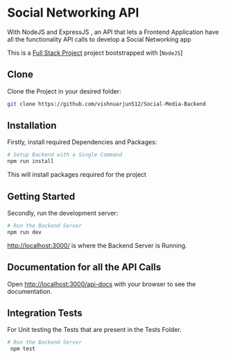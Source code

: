 # Social Networking API

With NodeJS and ExpressJS , an API that lets a Frontend Application have all the functionality API calls to develop a Social Networking app

This is a [Full Stack Project](https://github.com/vishnuarjun512/Social-Media-Backend) project bootstrapped with [`NodeJS`]

## Clone

Clone the Project in your desired folder:

```bash
git clone https://github.com/vishnuarjun512/Social-Media-Backend
```

## Installation

Firstly, install required Dependencies and Packages:

```bash
# Setup Backend with a Single Command
npm run install
```

This will install packages required for the project

## Getting Started

Secondly, run the development server:

```bash
# Run the Backend Server
npm run dev
```

[http://localhost:3000/](http://localhost:5173/) is where the Backend Server is Running.

## Documentation for all the API Calls

Open [http://localhost:3000/api-docs](http://localhost:3000/api-docs) with your browser to see the documentation.

## Integration Tests

For Unit testing the Tests that are present in the Tests Folder.

```bash
# Run the Backend Server
 npm test
```
